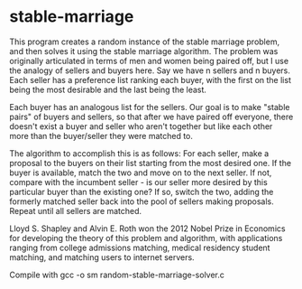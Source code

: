 # stable-marriage
This program creates a random instance of the stable marriage problem, and then solves it using the stable marriage algorithm. The problem was originally articulated in terms of men and women being paired off, but I use the analogy of sellers and buyers here. Say we have n sellers and n buyers. Each seller has a preference list ranking each buyer, with the first on the list being the most desirable and the last being the least.

Each buyer has an analogous list for the sellers. Our goal is to make "stable pairs" of buyers and sellers, so that after we have paired off everyone, there doesn't exist a buyer and seller who aren't together but like each other more than the buyer/seller they were matched to.

The algorithm to accomplish this is as follows: For each seller, make a proposal to the buyers on their list starting from the most desired one. If the buyer is available, match the two and move on to the next seller. If not, compare with the incumbent seller - is our seller more desired by this particular buyer than the existing one? If so, switch the two, adding the formerly matched seller back into the pool of sellers making proposals. Repeat until all sellers are matched. 

Lloyd S. Shapley and Alvin E. Roth won the 2012 Nobel Prize in Economics for developing the theory of this problem and algorithm, with applications ranging from college admissions matching, medical residency student 
matching, and matching users to internet servers.

Compile with gcc -o sm random-stable-marriage-solver.c
